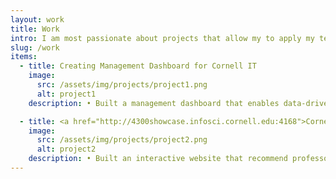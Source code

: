 ```yaml
---
layout: work
title: Work
intro: I am most passionate about projects that allow my to apply my technical skills to improve efficiency, and drive innovation within various organizations.
slug: /work
items:
  - title: Creating Management Dashboard for Cornell IT
    image:
      src: /assets/img/projects/project1.png
      alt: project1
    description: • Built a management dashboard that enables data-driven business insights on staff organization and service quality; communicated with the administration team on business visions and requirements to propose actionable solutions • Developed ETL workflow to transform 20,000+ call data; designed dimensional model to ensure efficient filtering • Presented the Tableau visualization results to the administration team and built a linear regression model to predict periodic changes in service demands, assisting the administrators in making staff management decisions

  - title: <a href="http://4300showcase.infosci.cornell.edu:4168">Cornell University Professor Recommendation Platform</a>
    image:
      src: /assets/img/projects/project2.png
      alt: project2
    description: • Built an interactive website that recommend professor and courses based on student's faculty and academic preferences; extensively applied natural language processing technique to analyze and interpret linguistic contexts in student comments on different rating platforms.
---
```

